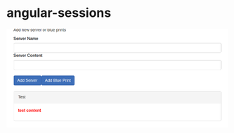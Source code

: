 # angular-sessions
![task3](https://github.com/rsantoshreddy/angular-sessions/blob/master/test.png)
